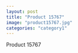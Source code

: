 ```yaml
---
layout: post
title: "Product 15767"
image: "product15767.jpg"
categories: "category1"
---
```

Product 15767
